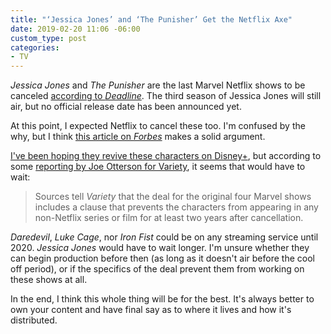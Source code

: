 ```yaml
---
title: "‘Jessica Jones’ and ‘The Punisher’ Get the Netflix Axe"
date: 2019-02-20 11:06 -06:00
custom_type: post
categories:
- TV
---
```

*Jessica Jones* and *The Punisher* are the last Marvel Netflix shows to be canceled [according to *Deadline*](https://deadline.com/2019/02/the-punisher-jessica-jones-canceled-netflix-marvel-krysten-ritter-jon-bernthal-1202535835/). The third season of Jessica Jones will still air, but no official release date has been announced yet.

At this point, I expected Netflix to cancel these too. I'm confused by the why, but I think [this article on *Forbes*](https://www.forbes.com/sites/scottmendelson/2019/02/19/netflix-daredevil-punisher-jessica-jones-disney-hulu-iron-fist-luke-cage-captain-marvel/#6b76a0463b68) makes a solid argument.

[I've been hoping they revive these characters on Disney+](/2018/11/daredevil-canceled-by-netflix-after-3-seasons/), but according to some [reporting by Joe Otterson for Variety](https://variety.com/2018/tv/news/defenders-disney-streaming-daredevil-iron-fist-luke-cage-jessica-jones-1203087219/), it seems that would have to wait:

> Sources tell *Variety* that the deal for the original four Marvel shows includes a clause that prevents the characters from appearing in any non-Netflix series or film for at least two years after cancellation.

*Daredevil*, *Luke Cage*, nor *Iron Fist* could be on any streaming service until 2020. *Jessica Jones* would have to wait longer. I'm unsure whether they can begin production before then (as long as it doesn't air before the cool off period), or if the specifics of the deal prevent them from working on these shows at all.

In the end, I think this whole thing will be for the best. It's always better to own your content and have final say as to where it lives and how it's distributed.
